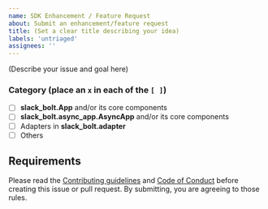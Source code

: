 ```yaml
---
name: SDK Enhancement / Feature Request
about: Submit an enhancement/feature request
title: (Set a clear title describing your idea)
labels: 'untriaged'
assignees: ''
---
```


(Describe your issue and goal here)

### Category (place an `x` in each of the `[ ]`)

* [ ] **slack_bolt.App** and/or its core components
* [ ] **slack_bolt.async_app.AsyncApp** and/or its core components
* [ ] Adapters in **slack_bolt.adapter**
* [ ] Others

## Requirements

Please read the [Contributing guidelines](https://github.com/slackapi/bolt-python/blob/main/.github/contributing.md) and [Code of Conduct](https://slackhq.github.io/code-of-conduct) before creating this issue or pull request. By submitting, you are agreeing to those rules.
